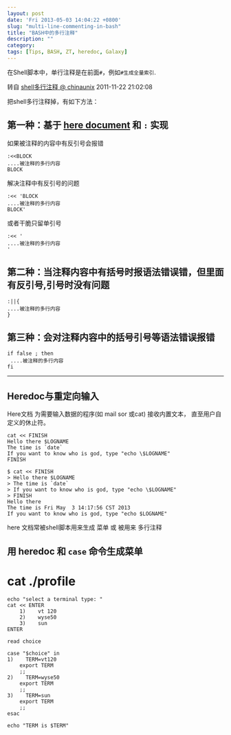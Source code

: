 ```yaml
---
layout: post
date: 'Fri 2013-05-03 14:04:22 +0800'
slug: "multi-line-commenting-in-bash"
title: "BASH中的多行注释"
description: ""
category: 
tags: [Tips, BASH, ZT, heredoc, Galaxy]
---
```


在Shell脚本中，单行注释是在前面`#`，例如`#生成全量索引`.

转自 [shell多行注释 @ chinaunix](http://blog.chinaunix.net/uid-24148050-id-3025447.html) 2011-11-22 21:02:08

把shell多行注释掉，有如下方法：

## 第一种：基于 [here document](http://en.wikipedia.org/wiki/Here_document) 和 `:` 实现

如果被注释的内容中有反引号会报错

    :<<BLOCK
    ....被注释的多行内容
    BLOCK


解决注释中有反引号的问题

    :<< 'BLOCK
    ....被注释的多行内容
    BLOCK'

或者干脆只留单引号

    :<< '
    ....被注释的多行内容
    '


## 第二种：当注释内容中有括号时报语法错误错，但里面有反引号,引号时没有问题

    :||{
    ....被注释的多行内容
    }


## 第三种：会对注释内容中的括号引号等语法错误报错

    if false ; then
     ....被注释的多行内容
    fi



-----


## Heredoc与重定向输入

Here文档 为需要输入数据的程序(如 mail sor 或cat) 接收内置文本，
直至用户自定义的休止符。

	cat << FINISH
	Hello there $LOGNAME
	The time is `date`
	If you want to know who is god, type "echo \$LOGNAME"
	FINISH

	$ cat << FINISH
	> Hello there $LOGNAME
	> The time is `date`
	> If you want to know who is god, type "echo \$LOGNAME"
	> FINISH
	Hello there
	The time is Fri May  3 14:17:56 CST 2013
	If you want to know who is god, type "echo $LOGNAME"

here 文档常被shell脚本用来生成 菜单 或 被用来 多行注释



## 用 heredoc 和 `case` 命令生成菜单

 # cat ./profile

	echo "select a terminal type: "
	cat << ENTER
	    1)    vt 120
	    2)    wyse50
	    3)    sun
	ENTER
	
	read choice
	
	case "$choice" in
	1)    TERM=vt120
	    export TERM
	    ;;
	2)    TERM=wyse50
	    export TERM
	    ;;
	3)    TERM=sun
	    export TERM
	    ;;
	esac
	
	echo "TERM is $TERM"

